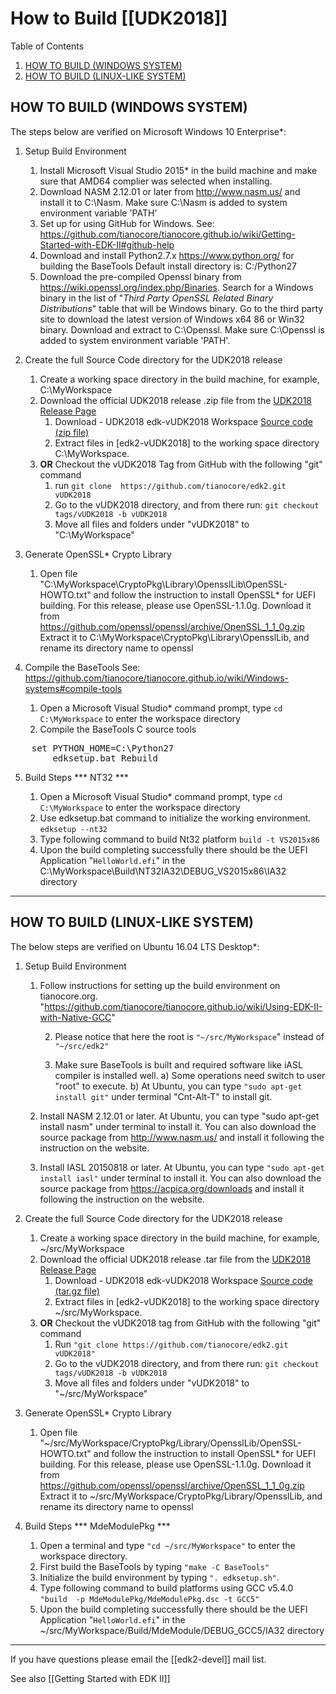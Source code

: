 # How to Build [[UDK2018]] 
Table of Contents
1) [HOW TO BUILD (WINDOWS SYSTEM)](#how-to-build-windows-system)
2) [ HOW TO BUILD (LINUX-LIKE SYSTEM)](#how-to-build-linux-like-system)

##                          HOW TO BUILD (WINDOWS SYSTEM)

The steps below are verified on Microsoft Windows 10 Enterprise*:

1.  Setup Build Environment
    1)  Install Microsoft Visual Studio 2015* in the build machine and make
        sure that AMD64 complier was selected when installing.
    2)  Download NASM 2.12.01 or later from http://www.nasm.us/ and install it to
        C:\Nasm. Make sure C:\Nasm is added to system environment variable 'PATH'
    3)  Set up for using GitHub for Windows. See:
    https://github.com/tianocore/tianocore.github.io/wiki/Getting-Started-with-EDK-II#github-help
    4)  Download and install Python2.7.x  https://www.python.org/ for building the BaseTools
        Default install directory is: C:/Python27
    5)  Download the pre-compiled Openssl binary from https://wiki.openssl.org/index.php/Binaries.  Search for a
        Windows binary in the list of "_Third Party OpenSSL Related Binary Distributions_" table that will be 
        Windows binary. Go to the third party site to download the latest version of Windows x64 86 or Win32 binary.
        Download and extract to C:\Openssl. Make sure C:\Openssl is added to system environment 
        variable 'PATH'. 

2.  Create the full Source Code directory for the UDK2018 release
    1)  Create a working space directory in the build machine, for example, C:\MyWorkspace
    2)  Download the official UDK2018 release .zip file from the [UDK2018 Release Page](https://github.com/tianocore/edk2/releases/tag/vUDK2018)
        1) Download - UDK2018 edk-vUDK2018 Workspace [Source code (zip file)](https://github.com/tianocore/edk2/archive/vUDK2018.zip) 
        2) Extract files in [edk2-vUDK2018] to the working space directory C:\MyWorkspace.
    3) **OR**  Checkout the vUDK2018 Tag from GitHub with the following "git" command <br>
        1)  run  `git clone  https://github.com/tianocore/edk2.git vUDK2018`
        2)  Go to the vUDK2018 directory, and from there run: `git checkout tags/vUDK2018 -b vUDK2018`
        3)  Move all files and folders under "vUDK2018" to "C:\MyWorkspace"

3.  Generate OpenSSL* Crypto Library
    1)  Open file "C:\MyWorkspace\CryptoPkg\Library\OpensslLib\OpenSSL-HOWTO.txt"
        and follow the instruction to install OpenSSL* for UEFI building.
        For this release, please use OpenSSL-1.1.0g. Download it from 
        https://github.com/openssl/openssl/archive/OpenSSL_1_1_0g.zip
        Extract it to C:\MyWorkspace\CryptoPkg\Library\OpensslLib,
        and rename its directory name to openssl

4.  Compile the BaseTools See: 
     https://github.com/tianocore/tianocore.github.io/wiki/Windows-systems#compile-tools
    1)  Open a Microsoft Visual Studio* command prompt, type `cd C:\MyWorkspace`
        to enter the  workspace directory
    2)  Compile the BaseTools C source tools  
<pre>
	set PYTHON_HOME=C:\Python27
        edksetup.bat Rebuild
</pre>

5.  Build Steps
    *** NT32 ***

    1)  Open a Microsoft Visual Studio* command prompt, type `cd C:\MyWorkspace`
        to enter the workspace directory
    2)  Use edksetup.bat command to initialize the working environment.
       `edksetup --nt32`
    3)  Type following command to build Nt32 platform
        `build -t VS2015x86`
    4)  Upon the build completing successfully there should be the UEFI Application "`HelloWorld.efi`"  in the C:\MyWorkspace\Build\NT32IA32\DEBUG_VS2015x86\IA32 directory


---

##                         HOW TO BUILD (LINUX-LIKE SYSTEM)
The below steps are verified on Ubuntu 16.04 LTS Desktop*:

1.  Setup Build Environment
    1)  Follow instructions for setting up the build environment on tianocore.org.
        "https://github.com/tianocore/tianocore.github.io/wiki/Using-EDK-II-with-Native-GCC"

        2) Please notice that here the root is `"~/src/MyWorkspace`" instead
           of `"~/src/edk2"`

        3) Make sure BaseTools is built and required software like iASL compiler
           is installed well.
            a) Some operations need switch to user "root" to execute.
            b) At Ubuntu, you can type `"sudo apt-get install git"` under terminal "Cnt-Alt-T" to
           install git.
    2)  Install NASM 2.12.01 or later.
        At Ubuntu, you can type "sudo apt-get install nasm" under terminal to
        install it.
        You can also download the source package from http://www.nasm.us/ and
        install it following the instruction on the website.
    3)  Install IASL 20150818 or later.
        At Ubuntu, you can type `"sudo apt-get install iasl"` under terminal to
        install it.
        You can also download the source package from https://acpica.org/downloads
        and install it following the instruction on the website.

2.  Create the full Source Code directory for the UDK2018 release
    1)  Create a working space directory in the build machine, for example, ~/src/MyWorkspace
    2)  Download the official UDK2018 release .tar file from the [UDK2018 Release Page](https://github.com/tianocore/edk2/releases/tag/vUDK2018)
        1) Download - UDK2018 edk-vUDK2018 Workspace [Source code (tar.gz file)](https://github.com/tianocore/edk2/archive/vUDK2018.tar.gz) 
        2) Extract files in [edk2-vUDK2018] to the working space directory ~/src/MyWorkspace.
    3) **OR**  Checkout the vUDK2018 tag from GitHub with the following "git" command 
        1)  Run `"git clone https://github.com/tianocore/edk2.git vUDK2018"`
        2)  Go to the vUDK2018 directory, and from there run: `git checkout tags/vUDK2018 -b vUDK2018`
        3)  Move all files and folders under "vUDK2018" to "~/src/MyWorkspace"
	 
3.  Generate OpenSSL* Crypto Library
    1)  Open file "~/src/MyWorkspace/CryptoPkg/Library/OpensslLib/OpenSSL-HOWTO.txt"
        and follow the instruction to install OpenSSL* for UEFI building.
        For this release, please use OpenSSL-1.1.0g.       Download it from 
        https://github.com/openssl/openssl/archive/OpenSSL_1_1_0g.zip
        Extract it to ~/src/MyWorkspace/CryptoPkg/Library/OpensslLib,
        and rename its directory name to openssl


4.  Build Steps
    *** MdeModulePkg ***
    1)  Open a terminal and type `"cd ~/src/MyWorkspace"` to enter the workspace
        directory.
    2)  First build the BaseTools by typing 
        `"make -C BaseTools"`
    3)  Initialize the build environment by typing 
        `". edksetup.sh"`.
    4)  Type following command to build platforms using GCC v5.4.0 <BR>
        `"build  -p MdeModulePkg/MdeModulePkg.dsc -t GCC5"`
    5)  Upon the build completing successfully there should be the UEFI Application "`HelloWorld.efi`"  in the ~/src/MyWorkspace/Build/MdeModule/DEBUG_GCC5/IA32 directory
***

If you have questions please email the [[edk2-devel]] mail list.

See also [[Getting Started with EDK II]]

